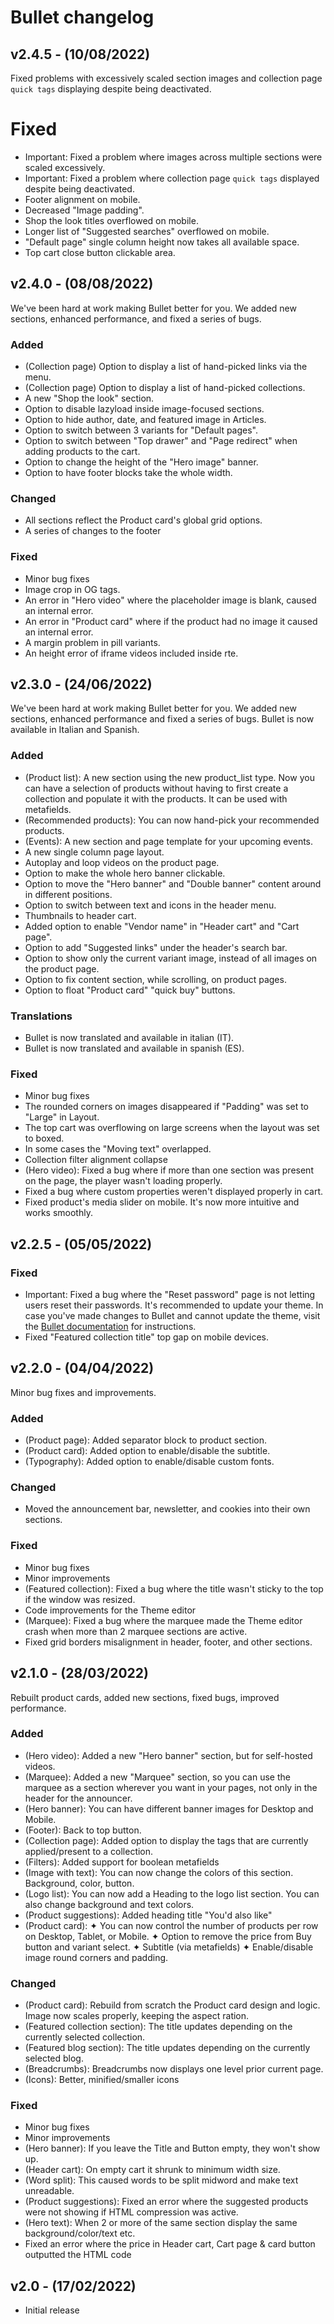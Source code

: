 # Bullet changelog

## v2.4.5 - (10/08/2022)

Fixed problems with excessively scaled section images and collection page `quick tags` displaying despite being deactivated.

# Fixed

- Important: Fixed a problem where images across multiple sections were scaled excessively.
- Important: Fixed a problem where collection page `quick tags` displayed despite being deactivated.
- Footer alignment on mobile.
- Decreased "Image padding".
- Shop the look titles overflowed on mobile.
- Longer list of "Suggested searches" overflowed on mobile.
- "Default page" single column height now takes all available space.
- Top cart close button clickable area.


## v2.4.0 - (08/08/2022)

We've been hard at work making Bullet better for you. We added new sections, enhanced performance, and fixed a series of bugs.

### Added

- (Collection page) Option to display a list of hand-picked links via the menu.
- (Collection page) Option to display a list of hand-picked collections.
- A new "Shop the look" section.
- Option to disable lazyload inside image-focused sections.
- Option to hide author, date, and featured image in Articles.
- Option to switch between 3 variants for "Default pages".
- Option to switch between "Top drawer" and "Page redirect" when adding products to the cart.
- Option to change the height of the "Hero image" banner.
- Option to have footer blocks take the whole width.


### Changed

- All sections reflect the Product card's global grid options.
- A series of changes to the footer


### Fixed

- Minor bug fixes
- Image crop in OG tags.
- An error in "Hero video" where the placeholder image is blank, caused an internal error.
- An error in "Product card" where if the product had no image it caused an internal error.
- A margin problem in pill variants.
- An height error of iframe videos included inside rte.


## v2.3.0 - (24/06/2022)

We've been hard at work making Bullet better for you. We added new sections, enhanced performance and fixed a series of bugs. Bullet is now available in Italian and Spanish.

### Added

- (Product list): A new section using the new product_list type. Now you can have a selection of products without having to first create a collection and populate it with the products. It can be used with metafields.
- (Recommended products): You can now hand-pick your recommended products. 
- (Events): A new section and page template for your upcoming events.
- A new single column page layout.
- Autoplay and loop videos on the product page.
- Option to make the whole hero banner clickable.
- Option to move the "Hero banner" and "Double banner" content around in different positions.
- Option to switch between text and icons in the header menu.
- Thumbnails to header cart.
- Added option to enable "Vendor name" in "Header cart" and "Cart page".
- Option to add "Suggested links" under the header's search bar.
- Option to show only the current variant image, instead of all images on the product page.
- Option to fix content section, while scrolling, on product pages.
- Option to float "Product card" "quick buy" buttons.


### Translations

- Bullet is now translated and available in italian (IT).
- Bullet is now translated and available in spanish (ES).


### Fixed

- Minor bug fixes
- The rounded corners on images disappeared if "Padding" was set to "Large" in Layout.
- The top cart was overflowing on large screens when the layout was set to boxed.
- In some cases the "Moving text" overlapped.
- Collection filter alignment collapse
- (Hero video): Fixed a bug where if more than one section was present on the page, the player wasn't loading properly.
- Fixed a bug where custom properties weren't displayed properly in cart.
- Fixed product's media slider on mobile. It's now more intuitive and works smoothly.


## v2.2.5 - (05/05/2022)

### Fixed

- Important: Fixed a bug where the "Reset password" page is not letting users reset their passwords. It's recommended to update your theme. In case you've made changes to Bullet and cannot update the theme, visit the [Bullet documentation](https://gist.github.com/openxthinking/651b0862be22098ebca4376d967b67a9) for instructions.
- Fixed "Featured collection title" top gap on mobile devices.

## v2.2.0 - (04/04/2022)

Minor bug fixes and improvements.


### Added

- (Product page): Added separator block to product section.
- (Product card): Added option to enable/disable the subtitle.
- (Typography): Added option to enable/disable custom fonts.


### Changed

- Moved the announcement bar, newsletter, and cookies into their own sections.


### Fixed

- Minor bug fixes
- Minor improvements
- (Featured collection): Fixed a bug where the title wasn't sticky to the top if the window was resized.
- Code improvements for the Theme editor
- (Marquee): Fixed a bug where the marquee made the Theme editor crash when more than 2 marquee sections are active.
- Fixed grid borders misalignment in header, footer, and other sections.


## v2.1.0 - (28/03/2022)

Rebuilt product cards, added new sections, fixed bugs, improved performance.

### Added

- (Hero video): Added a new "Hero banner" section, but for self-hosted videos.
- (Marquee): Added a new "Marquee" section, so you can use the marquee as a section wherever you want in your pages, not only in the header for the announcer.
- (Hero banner): You can have different banner images for Desktop and Mobile.
- (Footer): Back to top button.
- (Collection page): Added option to display the tags that are currently applied/present to a collection.
- (Filters): Added support for boolean metafields
- (Image with text): You can now change the colors of this section. Background, color, button.
- (Logo list): You can now add a Heading to the logo list section. You can also change background and text colors.
- (Product suggestions): Added heading title "You'd also like"
- (Product card): ✦ You can now control the number of products per row on Desktop, Tablet, or Mobile. ✦ Option to remove the price from Buy button and variant select. ✦ Subtitle (via metafields) ✦ Enable/disable image round corners and padding.


### Changed

- (Product card): Rebuild from scratch the Product card design and logic. Image now scales properly, keeping the aspect ration.
- (Featured collection section): The title updates depending on the currently selected collection.
- (Featured blog section): The title updates depending on the currently selected blog.
- (Breadcrumbs): Breadcrumbs now displays one level prior current page.
- (Icons): Better, minified/smaller icons


### Fixed

- Minor bug fixes
- Minor improvements
- (Hero banner): If you leave the Title and Button empty, they won't show up.
- (Header cart): On empty cart it shrunk to minimum width size.
- (Word split): This caused words to be split midword and make text unreadable.
- (Product suggestions): Fixed an error where the suggested products were not showing if HTML compression was active.
- (Hero text): When 2 or more of the same section display the same background/color/text etc.
- Fixed an error where the price in Header cart, Cart page & card button outputted the HTML code



## v2.0 - (17/02/2022)
- Initial release

